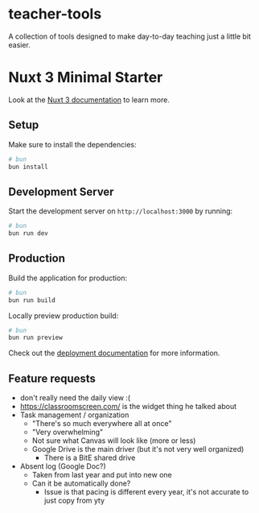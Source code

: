 # teacher-tools
A collection of tools designed to make day-to-day teaching just a little bit easier. 

# Nuxt 3 Minimal Starter

Look at the [Nuxt 3 documentation](https://nuxt.com/docs/getting-started/introduction) to learn more.

## Setup

Make sure to install the dependencies:

```bash
# bun
bun install
```

## Development Server

Start the development server on `http://localhost:3000` by running:

```bash
# bun
bun run dev
```

## Production

Build the application for production:

```bash
# bun
bun run build
```

Locally preview production build:

```bash
# bun
bun run preview
```

Check out the [deployment documentation](https://nuxt.com/docs/getting-started/deployment) for more information.

## Feature requests
- don't really need the daily view :(
- https://classroomscreen.com/ is the widget thing he talked about
- Task management / organization
  - "There's so much everywhere all at once"
  - "Very overwhelming"
  - Not sure what Canvas will look like (more or less)
  - Google Drive is the main driver (but it's not very well organized)
    - There is a BitE shared drive
- Absent log (Google Doc?)
  - Taken from last year and put into new one
  - Can it be automatically done? 
    - Issue is that pacing is different every year, it's not accurate to just copy from yty
